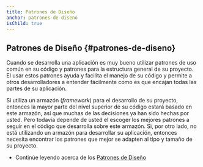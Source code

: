 ```yaml
---
title: Patrones de Diseño
anchor: patrones-de-diseno
isChild: true
---
```


## Patrones de Diseño {#patrones-de-diseno}

Cuando se desarrolla una aplicación es muy bueno utilizar patrones de uso común en su código y patrones para la estructura general de su proyecto. El usar estos patrones ayuda y facilita el manejo de su código y permite a otros desarrolladores a entender fácilmente como es que encajan todas las partes de su aplicación.

Si utiliza un armazón (*framework*) para el desarrollo de su proyecto, entonces la mayor parte del nivel superior de su código estará basado en este armazón, así que muchas de las decisiones ya han sido hechas por usted. Pero todavía depende de usted el escoger los mejores patrones a seguir en el código que desarrolla sobre este armazón. Si, por otro lado, no está utilizando un armazón para desarrollar su aplicación, entonces necesita encontrar los patrones que mejor se adapten al tipo y tamaño de su proyecto.

* Continúe leyendo acerca de los [Patrones de Diseño](./pages/Design-Patterns.html)
